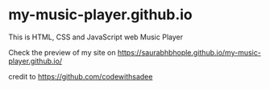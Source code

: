 # my-music-player.github.io
This is HTML, CSS and JavaScript web Music Player

Check the preview of my site on https://saurabhbhople.github.io/my-music-player.github.io/


credit to https://github.com/codewithsadee
